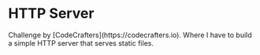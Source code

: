 # HTTP Server 

<p>
Challenge by [CodeCrafters](https://codecrafters.io). Where I have to build a simple HTTP server that serves static files.

